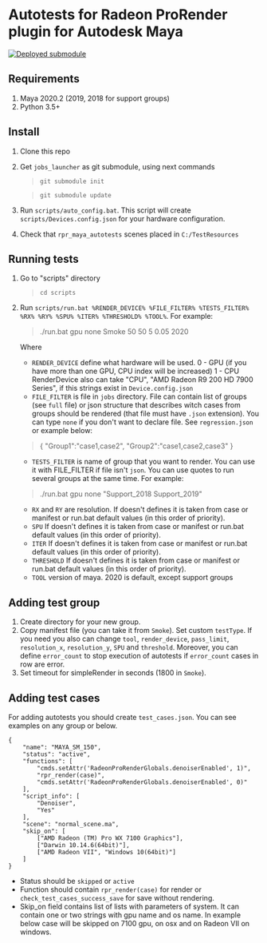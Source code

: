 # Autotests for Radeon ProRender plugin for Autodesk Maya

[![Deployed submodule](https://rpr.cis.luxoft.com/buildStatus/icon?job=Utils/jobs_launcher-Deploy&build=last&config=release-badge)](https://rpr.cis.luxoft.com/job/Utils/job/jobs_launcher-Deploy)

## Requirements
1. Maya 2020.2 (2019, 2018 for support groups)
2. Python 3.5+

## Install

1. Clone this repo
2. Get `jobs_launcher` as git submodule, using next commands
    >`git submodule init`

    >`git submodule update`
3. Run `scripts/auto_config.bat`. This script will create `scripts/Devices.config.json` for your hardware configuration.
4. Check that `rpr_maya_autotests` scenes placed in `C:/TestResources`

## Running tests

1. Go to "scripts" directory
   >`cd scripts`
2. Run `scripts/run.bat %RENDER_DEVICE% %FILE_FILTER% %TESTS_FILTER% %RX% %RY% %SPU% %ITER% %THRESHOLD% %TOOL%`. For example:

     > ./run.bat gpu none Smoke 50 50 5 0.05 2020

     Where
     * `RENDER_DEVICE` define what hardware will be used.
         0 - GPU (if you have more than one GPU, CPU index will be increased)
         1 - CPU
         RenderDevice also can take "CPU", "AMD Radeon R9 200  HD 7900 Series", if this strings exist in `Device.config.json`
     * `FILE_FILTER` is file in `jobs` directory. File can contain list of groups (see `full` file) or json structure that describes witch cases from groups should be rendered (that file must have `.json` extension). You can type `none` if you don't want to declare file. See `regression.json` or example below:
    > {
    "Group1":"case1,case2",
    "Group2":"case1,case2,case3"
    }
     * `TESTS_FILTER` is name of group that you want to render. You can use it with FILE_FILTER if file isn't `json`. You can use quotes to run several groups at the same time. For example:
    > ./run.bat gpu none "Support_2018 Support_2019"
     * `RX` and `RY` are resolution. If doesn't defines it is taken from case or manifest or run.bat default values (in this order of priority).
     * `SPU` If doesn't defines it is taken from case or manifest or run.bat default values (in this order of priority).
     * `ITER` If doesn't defines it is taken from case or manifest or run.bat default values (in this order of priority).
     * `THRESHOLD` If doesn't defines it is taken from case or manifest or run.bat default values (in this order of priority).
     * `TOOL` version of maya. 2020 is default, except support groups

## Adding test group

1. Create directory for your new group.
2. Copy manifest file (you can take it from `Smoke`). Set custom `testType`. If you need you also can change `tool`, `render_device`, `pass_limit`, `resolution_x`, `resolution_y`, `SPU` and `threshold`. Moreover, you can define `error_count` to stop execution of autotests if `error_count` cases in row are error.
3. Set timeout for simpleRender in seconds (1800 in `Smoke`).

## Adding test cases

For adding autotests you should create `test_cases.json`. You can see examples on any group or below.

    {
        "name": "MAYA_SM_150",
        "status": "active",
        "functions": [
            "cmds.setAttr('RadeonProRenderGlobals.denoiserEnabled', 1)",
            "rpr_render(case)",
            "cmds.setAttr('RadeonProRenderGlobals.denoiserEnabled', 0)"
        ],
        "script_info": [
            "Denoiser",
            "Yes"
        ],
        "scene": "normal_scene.ma",
        "skip_on": [
            ["AMD Radeon (TM) Pro WX 7100 Graphics"],
            ["Darwin 10.14.6(64bit)"],
            ["AMD Radeon VII", "Windows 10(64bit)"]
        ]
    }
* Status should be `skipped` or `active`
* Function should contain `rpr_render(case)` for render or `check_test_cases_success_save` for save without rendering.
* Skip_on field contains list of lists with parameters of system. It can contain one or two strings with gpu name and os name. In example below case will be skipped on 7100 gpu, on osx and on Radeon VII on windows.